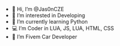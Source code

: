 - 👋 Hi, I’m @Jas0nCZE
- 👀 I’m interested in Developing
- 🌱 I’m currently learning Python 
- 💻 I’m Coder in LUA, JS, LUA, HTML, CSS
- 🚗 I’m Fivem Car Developer

<!---

--->
